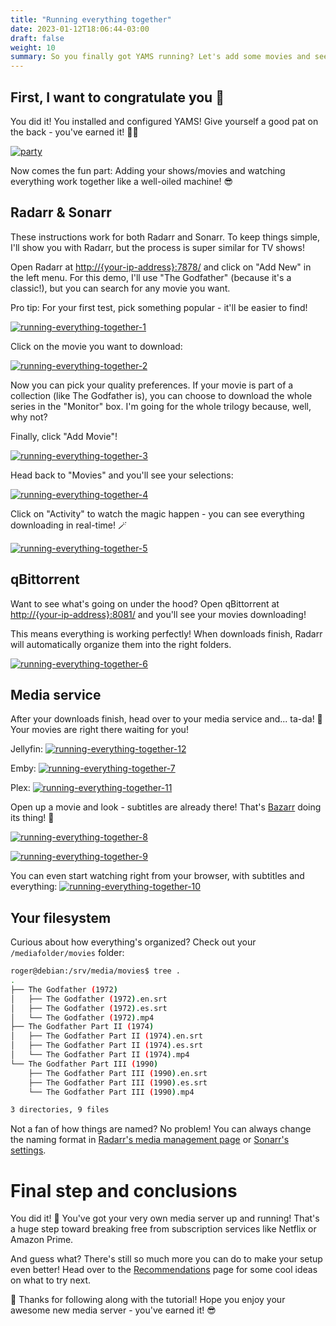 ```yaml
---
title: "Running everything together"
date: 2023-01-12T18:06:44-03:00
draft: false
weight: 10
summary: So you finally got YAMS running? Let's add some movies and see everything working together!
---
```


## First, I want to congratulate you 🎉

You did it! You installed and configured YAMS! Give yourself a good pat on the back - you've earned it! 🙇‍♂️

[![party](/pics/party.gif)](/pics/party.gif)

Now comes the fun part: Adding your shows/movies and watching everything work together like a well-oiled machine! 😎

## Radarr & Sonarr

These instructions work for both Radarr and Sonarr. To keep things simple, I'll show you with Radarr, but the process is super similar for TV shows!

Open Radarr at [http://{your-ip-address}:7878/]() and click on "Add New" in the left menu. For this demo, I'll use "The Godfather" (because it's a classic!), but you can search for any movie you want.

Pro tip: For your first test, pick something popular - it'll be easier to find! 

[![running-everything-together-1](/pics/running-everything-together-1.png)](/pics/running-everything-together-1.png)

Click on the movie you want to download:

[![running-everything-together-2](/pics/running-everything-together-2.png)](/pics/running-everything-together-2.png)

Now you can pick your quality preferences. If your movie is part of a collection (like The Godfather is), you can choose to download the whole series in the "Monitor" box. I'm going for the whole trilogy because, well, why not? 

Finally, click "Add Movie"!

[![running-everything-together-3](/pics/running-everything-together-3.png)](/pics/running-everything-together-3.png)

Head back to "Movies" and you'll see your selections:

[![running-everything-together-4](/pics/running-everything-together-4.png)](/pics/running-everything-together-4.png)

Click on "Activity" to watch the magic happen - you can see everything downloading in real-time! 🪄

[![running-everything-together-5](/pics/running-everything-together-5.png)](/pics/running-everything-together-5.png)

## qBittorrent

Want to see what's going on under the hood? Open qBittorrent at [http://{your-ip-address}:8081/]() and you'll see your movies downloading!

This means everything is working perfectly! When downloads finish, Radarr will automatically organize them into the right folders.

[![running-everything-together-6](/pics/running-everything-together-6.png)](/pics/running-everything-together-6.png)

## Media service

After your downloads finish, head over to your media service and... ta-da! 🎉 Your movies are right there waiting for you!

Jellyfin:
[![running-everything-together-12](/pics/running-everything-together-12.png)](/pics/running-everything-together-12.png)

Emby:
[![running-everything-together-7](/pics/running-everything-together-7.png)](/pics/running-everything-together-7.png)

Plex:
[![running-everything-together-11](/pics/running-everything-together-11.png)](/pics/running-everything-together-11.png)

Open up a movie and look - subtitles are already there! That's [Bazarr](/config/bazarr) doing its thing! 🎯

[![running-everything-together-8](/pics/running-everything-together-8.png)](/pics/running-everything-together-8.png)

[![running-everything-together-9](/pics/running-everything-together-9.png)](/pics/running-everything-together-9.png)

You can even start watching right from your browser, with subtitles and everything:
[![running-everything-together-10](/pics/running-everything-together-10.png)](/pics/running-everything-together-10.png)

## Your filesystem

Curious about how everything's organized? Check out your `/mediafolder/movies` folder:

```sh
roger@debian:/srv/media/movies$ tree .
.
├── The Godfather (1972)
│   ├── The Godfather (1972).en.srt
│   ├── The Godfather (1972).es.srt
│   └── The Godfather (1972).mp4
├── The Godfather Part II (1974)
│   ├── The Godfather Part II (1974).en.srt
│   ├── The Godfather Part II (1974).es.srt
│   └── The Godfather Part II (1974).mp4
└── The Godfather Part III (1990)
    ├── The Godfather Part III (1990).en.srt
    ├── The Godfather Part III (1990).es.srt
    └── The Godfather Part III (1990).mp4

3 directories, 9 files
```

Not a fan of how things are named? No problem! You can always change the naming format in [Radarr's media management page](/config/radarr#media-management) or [Sonarr's settings](/config/sonarr#media-management).

# Final step and conclusions

You did it! 🎉 You've got your very own media server up and running! That's a huge step toward breaking free from subscription services like Netflix or Amazon Prime.

And guess what? There's still so much more you can do to make your setup even better! Head over to the [Recommendations](/config/recommendations) page for some cool ideas on what to try next.

 🙌 Thanks for following along with the tutorial! Hope you enjoy your awesome new media server - you've earned it! 😎
